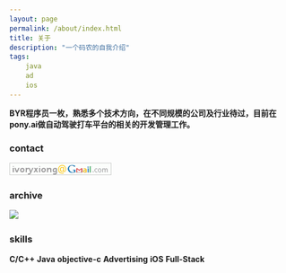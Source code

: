```yaml
---
layout: page
permalink: /about/index.html
title: 关于
description: "一个码农的自我介绍"
tags:
    java
    ad
    ios
---
```

**BYR程序员一枚，熟悉多个技术方向，在不同规模的公司及行业待过，目前在pony.ai做自动驾驶打车平台的相关的开发管理工作。**

### contact ###
![gmail](/images/gmail.gif)

### archive ###
[![](https://projecteuler.net/profile/ivoryxiong.png)](https://projecteuler.net/) 

### skills ###
 **C/C++** **Java** **objective-c** **Advertising** **iOS** **Full-Stack**
